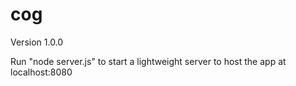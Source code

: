 # cog

Version 1.0.0

Run "node server.js" to start a lightweight server to host the app at localhost:8080